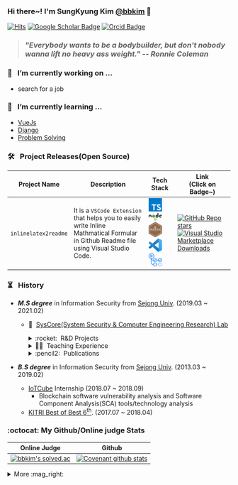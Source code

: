 ### Hi there~! I'm SungKyung Kim [@bbkim](mailto:jotun9935@gmail.com) 👋

[![Hits](https://hits.seeyoufarm.com/api/count/incr/badge.svg?url=https%3A%2F%2Fgithub.com%2FOss9935%2Fhit-counter&count_bg=%2379C83D&title_bg=%23555555&icon=&icon_color=%23E7E7E7&title=hits&edge_flat=false)](https://hits.seeyoufarm.com)
[![Google Scholar Badge](https://img.shields.io/badge/-Scholar-4285f4?style=flat-square&logo=google-scholar&logoColor=white&link=https://scholar.google.com/citations?user=q2JoU-MAAAAJ&hl)](https://scholar.google.co.kr/citations?user=q2JoU-MAAAAJ&hl)
[![Orcid Badge](https://img.shields.io/badge/-Orcid-c14438?style=flat-square&logo=orcid&logoColor=white&color=A6CE39)](https://orcid.org/0000-0003-2782-271X)

> ### ***"Everybody wants to be a bodybuilder, but don't nobody wanna lift no heavy ass weight." -- Ronnie Coleman***


### 🔭&ensp; I’m currently working on ...
- search for a job

### 🌱&ensp; I’m currently learning ...
- [VueJs](https://github.com/KIMBIBLE/Web-All-In-One/tree/main/frontend/vue_js)
- [Django](https://github.com/KIMBIBLE/Web-All-In-One/tree/main/backend/django)
- [Problem Solving](https://github.com/KIMBIBLE/algorithm_solving)

### 🛠️&ensp; Project Releases(Open Source)

|Project Name|Description|Tech Stack|Link<br/>(Click on Badge~)|
|-|-|-|-|
|<code>inlinelatex2readme</code>|It is a <code>VSCode Extension</code> that helps you to easily write Inline Mathmatical Formular in Github Readme file using Visual Studio Code.|<img src="https://raw.githubusercontent.com/KIMBIBLE/KIMBIBLE/main/icons/typescript.svg" title="Typescript" width="30px"/> <img src="https://raw.githubusercontent.com/KIMBIBLE/KIMBIBLE/main/icons/nodejs.svg" title="NodeJS" width="30px"/> <img src="https://raw.githubusercontent.com/KIMBIBLE/KIMBIBLE/main/icons/mocha.svg" title="Mocha" width="30px"/> <a href="https://code.visualstudio.com/api"><img src="https://raw.githubusercontent.com/KIMBIBLE/KIMBIBLE/main/icons/visual-studio-code.svg" title="VSCode Extension API" width="30px"/></a> <img src="https://raw.githubusercontent.com/KIMBIBLE/KIMBIBLE/main/icons/github-actions.svg" title="Github Actions(CI/CD)" width="30px"/>|[![GitHub Repo stars](https://img.shields.io/github/stars/KIMBIBLE/inlinelatex2readme?style=social)](https://github.com/KIMBIBLE/inlinelatex2readme) [![Visual Studio Marketplace Downloads](https://img.shields.io/visual-studio-marketplace/d/bbkim.inlinelatex2readme)](https://marketplace.visualstudio.com/items?itemName=bbkim.inlinelatex2readme)|

### :hourglass_flowing_sand:&ensp; History
- ***M.S degree*** in Information Security from [Sejong Univ](https://eng.sejong.ac.kr/index.do). (2019.03 ~ 2021.02)
  - :water_buffalo:&nbsp; [SysCore(System Security & Computer Engineering Research) Lab](http://syscore.sejong.ac.kr/)
    <details>
      <summary>:rocket:&nbsp; R&D Projects</summary>
      <ul>
        <li>[Project Manager] <b><i>NDA(Project No. 2020-114)</i></b>, Participated in commissioned research of the National Security Research Institute, 2020.05.07 – 2020.12.06</li>
        <ul>
          <li><b>Topic: Unmanned Aerial Vehicle(UAV), Abnormal Detection</b></li>
        </ul>
        <br/>
        <li>[Project Engineer] <b><i>Development of serverless cloud computing technology that enables resource allocation and usage metering per API call(Project No. 2018-0-00420)</i></b>, Institute for Information & communication Technology Planning & evaluation(IITP)</li>
        <br/>
        <li>[Project Engineer] <b><i>Solve the problem of applying open OS (Linux) to ground tactical C4I system terminals(Project No. 2019-0-00273)</i></b>, Institute for Information & communication Technology Planning & evaluation(IITP), 2019.04.01 - 2019.12.31</li>
        <br/>
        <li>[Project Engineer] <b><i>NDA(Project No. 2019-131)</i></b>, Participated in commissioned research of the National Security Research Institute, 2019.05.01 – 2019.10.31</li>
        <ul>
          <li><b>Topic: Unmanned aerial vehicle(UAV), Abnormal Detection</b></li>
        </ul>
        <br/>
      <li>[Project Engineer] <b><i>NDA(Project No. 2016-xxx)</i></b>, Participated in commissioned research of the National Security Research Institute, 2016</li>
        <ul>
          <li><b>Topic: RTOS(QNX, VXWorks) vulnerability</b></li>
        </ul>
      </ul>
    </details>
  
    <details>
      <summary>🧑‍🏫&nbsp; Teaching Experience</summary>
        <ul>
          <li> Teaching, Problem Designing and Running CTF at <a href="https://gifted.kongju.ac.kr/main/main.php">the Kongju National University Science Education Institute For The Gifted</a>, 2020</li>
          <br/>
          <li> Teaching, Problem Designing and Running CTF at <a href="https://gifted.kongju.ac.kr/main/main.php">the Kongju National University Science Education Institute For The Gifted</a>, 2019</li>
        </ul>
    </details>
    
    <details>
      <summary>:pencil2:&nbsp; Publications</summary>
        <ul>
          <li>
            <details>
              <summary>🌐&nbsp; International</summary>
              <ul>
                <li><ins><b>Kim Sung-Kyung</b></ins><sup>*</sup>, Eun-Tae Jang, and Ki-Woong Park<sup>†</sup>. <b><i>"Toward a Fine-Grained Evaluation of the Pwnable CTF."</i></b> In International Conference on Information Security Applications, pp. 179-190. Springer, Cham, 2020.</li>
                <li><ins><b>Sung-Kyung Kim</ins><sup>*</sup></b>, Eun-Tae Jang, Seung-Ho Lim, Ki-Woong Park<sup>†</sup>, <b><i>“Reduction of Data Leakage Using Software Streaming”</i></b>, Mobile Internet Security. MobiSec 2019. Communications in Computer and Information Science Springer(ISBN 978-981-15-9608-7), vol 1121 , Springer Singapore, pp. 99-111, Nov. 02, 2020 </li>
                <li>Sung-Kuy Ahn<sup>*</sup>, HyeLim Jung, <ins><b>Sung-Kyung Kim</b></ins>, Ki-Woong Park<sup>†</sup> <b><i>“Poster: Self-Destructible Electronic Bracelets for Privacy in Quarantine Monotoring System,”</i></b> The 21th World Conference on Information Security Applications (WISA 2020), pp.59, Aug. 26 – 28, 2020, Jeju, Korea</li>
                <li><ins><b>Sung-Kyung Kim</ins><sup>*</sup></b>, Eun-Tae Jang, Ki-Woong Park<sup>†</sup> <b><i>“Toward a Fine-Grained Evaluation of The Pwnable CTF: Extracting Common Assessment Points</i></b>,” The 21th World Conference on Information Security Applications (WISA 2020), pp.179 – 190, Aug. 26 – 28, 2020, Jeju, Korea</li>
                <li>Ki-Wan Kang<sup>*</sup>, <ins><b>SungKyung Kim</b></ins>, Ki-Woong Park<sup>†</sup> <b><i>“Requirements Derivation of Testbed of UAV Anomaly Detection,”</i></b> The 5th International Conference on Next Generation Computing 2019 (ICNGC 2019), ISSN 2672-1562, pp.151-153, Dec. 19-21, 2020, Chiang Mai, Thailand</li>
                <li><b><ins>Sung-Kyung Kim</ins><sup>*</sup></b>, Eun-Tae Jang, Seung-Ho Lim, Ki-Woong Park<sup>†</sup> <b><i>“Towards Disposable Computing: Could You Throw Away Your Device?,”</i></b> The 4th International Symposium on Mobile Internet Security (MobiSec 2019), Oct.17 – Oct. 19, 2019, Taichung, Taiwan, pp. 68</li>
              </ul>
            </details>
          </li>
          <li>
            <details>
              <summary>🇰🇷&nbsp; Domestic(South Korea)</summary>
              <ul>
                <li><b><ins>김성경</ins><sup>*</sup></b>, 강기완, 박기웅<sup>†</sup>, <b><i>“무인이동체 이상행위 탐지를 위한 소프트웨어 정의형 테스트베드 설계 및 구현,”</i></b> 한국차세대컴퓨팅학회 논문지 (KCI등재지) Vol.17 No.1, pp.7-19 (2020년 8월)</li>
                <li><b><ins>김성경</ins><sup>*</sup></b>, 백승훈, 이상욱, 박기웅<sup>†</sup>, <b><i>“드론 주요 컴포넌트 대상 공격벡터 도출 및 위협 분석,”</i></b> 2019년 한국컴퓨터종합학술대회 (한국정보과학회, KCC 2019),pp.1206-1208, 2019.6.26-28</li>
                <li>주일현<sup>*</sup>, 이창서, <b><ins>김성경</ins></b>, 차동국, 김진현, 정재욱, 박기웅<sup>†</sup>, <b><i>“드론 센서데이터 이미지화를 위한 이미지 기반 딥 러닝 연구에서 사용된 이미지 전처리 방법 비교 분석,"</i></b> 한국정보보호학회 하계학술대회 (CISC-S’19), 2019.6.20-22</li>
              </ul>
            </details>
          </li>
        </ul>
    </details>

- ***B.S degree*** in Information Security from [Sejong Univ](https://eng.sejong.ac.kr/index.do). (2013.03 ~ 2019.02)
  - [IoTCube](https://www.iotcube.com/) Internship (2018.07 ~ 2018.09)
    - Blockchain software vulnerability analysis and Software Component Analysis(SCA) tools/technology analysis
  - [KITRI Best of Best 6<sup>th</sup>](https://www.kitribob.kr/). (2017.07 ~ 2018.04)


### :octocat: My Github/Online judge Stats
|Online Judge|Github|
|------------|------|
|[![bbkim's solved.ac](http://mazassumnida.wtf/api/v2/generate_badge?boj=jotun9935)](https://solved.ac/profile/jotun9935)|[![Covenant github stats](https://github-readme-stats.vercel.app/api?username=KIMBIBLE&theme=vue&show_icons=true&hide=stars)](https://github.com/anuraghazra/github-readme-stats)|

<div>
  <details>
    <summary>More :mag_right:</summary>
    </br>
    <table id="detail_stats">
      <tr>
        <td valign="top" width="50%">
          <img src="https://github-readme-stats.vercel.app/api?username=KIMBIBLE&show_icons=true&count_private=true&hide_border=true" align="left" style="width: 100%" />
        </td>
        <td valign="top" width="50%">
          <img src="https://github-readme-stats.vercel.app/api/top-langs/?username=KIMBIBLE&hide_border=true&layout=compact&hide=jupyter%20notebook,HTML&langs_count=8" align="left" style="width: 100%" />
        </td>
      </tr>
    </table>
    <img src="https://github-profile-trophy.vercel.app/?username=KIMBIBLE&margin-w=50&no-frame=true"/>
  </details>
</div>

<!--
**KIMBIBLE/KIMBIBLE** is a ✨ _special_ ✨ repository because its `README.md` (this file) appears on your GitHub profile.

Here are some ideas to get you started:

- 🔭 I’m currently working on ...
- 🌱 I’m currently learning ...
- 👯 I’m looking to collaborate on ...
- 🤔 I’m looking for help with ...
- 💬 Ask me about ...
- 📫 How to reach me: ...
- 😄 Pronouns: ...
- ⚡ Fun fact: ...
-->
